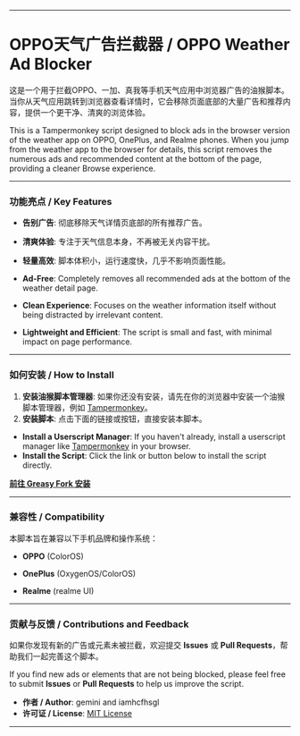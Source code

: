 -----

# OPPO天气广告拦截器 / OPPO Weather Ad Blocker

这是一个用于拦截OPPO、一加、真我等手机天气应用中浏览器广告的油猴脚本。当你从天气应用跳转到浏览器查看详情时，它会移除页面底部的大量广告和推荐内容，提供一个更干净、清爽的浏览体验。

This is a Tampermonkey script designed to block ads in the browser version of the weather app on OPPO, OnePlus, and Realme phones. When you jump from the weather app to the browser for details, this script removes the numerous ads and recommended content at the bottom of the page, providing a cleaner Browse experience.

-----

### 功能亮点 / Key Features

  * **告别广告**: 彻底移除天气详情页底部的所有推荐广告。

  * **清爽体验**: 专注于天气信息本身，不再被无关内容干扰。

  * **轻量高效**: 脚本体积小，运行速度快，几乎不影响页面性能。

  * **Ad-Free**: Completely removes all recommended ads at the bottom of the weather detail page.

  * **Clean Experience**: Focuses on the weather information itself without being distracted by irrelevant content.

  * **Lightweight and Efficient**: The script is small and fast, with minimal impact on page performance.

-----

### 如何安装 / How to Install

1.  **安装油猴脚本管理器**: 如果你还没有安装，请先在你的浏览器中安装一个油猴脚本管理器，例如 [Tampermonkey](https://www.tampermonkey.net/)。
2.  **安装脚本**: 点击下面的链接或按钮，直接安装本脚本。

<!-- end list -->

  * **Install a Userscript Manager**: If you haven't already, install a userscript manager like [Tampermonkey](https://www.tampermonkey.net/) in your browser.
  * **Install the Script**: Click the link or button below to install the script directly.

[**前往 Greasy Fork 安装**](https://greasyfork.org/zh-CN/scripts/543412-oppo%E5%A4%A9%E6%B0%94%E5%B9%BF%E5%91%8A%E6%8B%A6%E6%88%AA%E5%99%A8)

-----

### 兼容性 / Compatibility

本脚本旨在兼容以下手机品牌和操作系统：

  * **OPPO** (ColorOS)

  * **OnePlus** (OxygenOS/ColorOS)

  * **Realme** (realme UI)

-----

### 贡献与反馈 / Contributions and Feedback

如果你发现有新的广告或元素未被拦截，欢迎提交 **Issues** 或 **Pull Requests**，帮助我们一起完善这个脚本。

If you find new ads or elements that are not being blocked, please feel free to submit **Issues** or **Pull Requests** to help us improve the script.

  * **作者 / Author**: gemini and iamhcfhsgl
  * **许可证 / License**: [MIT License](https://www.google.com/search?q=LICENSE)

-----
